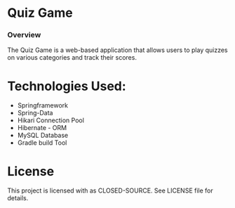 # Quiz Game
### Overview
The Quiz Game is a web-based application that allows users to play quizzes on various categories and track their scores.

# Technologies Used:

-   Springframework
-   Spring-Data
-   Hikari Connection Pool
-   Hibernate - ORM
-   MySQL Database
-   Gradle build Tool

# License
This project is licensed with as CLOSED-SOURCE. See LICENSE file for details.

